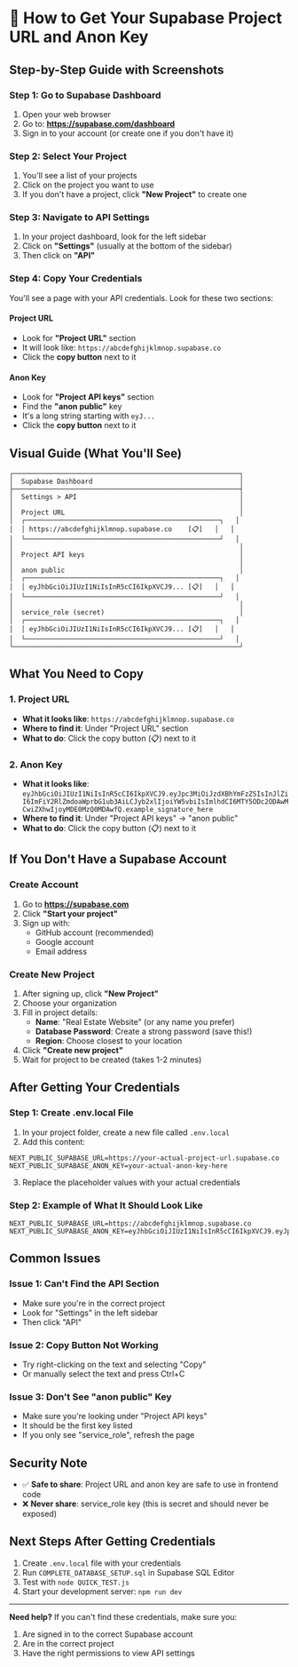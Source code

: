 # 🔑 How to Get Your Supabase Project URL and Anon Key

## **Step-by-Step Guide with Screenshots**

### **Step 1: Go to Supabase Dashboard**
1. Open your web browser
2. Go to: **https://supabase.com/dashboard**
3. Sign in to your account (or create one if you don't have it)

### **Step 2: Select Your Project**
1. You'll see a list of your projects
2. Click on the project you want to use
3. If you don't have a project, click **"New Project"** to create one

### **Step 3: Navigate to API Settings**
1. In your project dashboard, look for the left sidebar
2. Click on **"Settings"** (usually at the bottom of the sidebar)
3. Then click on **"API"**

### **Step 4: Copy Your Credentials**
You'll see a page with your API credentials. Look for these two sections:

#### **Project URL**
- Look for **"Project URL"** section
- It will look like: `https://abcdefghijklmnop.supabase.co`
- Click the **copy button** next to it

#### **Anon Key**
- Look for **"Project API keys"** section
- Find the **"anon public"** key
- It's a long string starting with `eyJ...`
- Click the **copy button** next to it

## **Visual Guide (What You'll See)**

```
┌─────────────────────────────────────────────────────────┐
│  Supabase Dashboard                                     │
├─────────────────────────────────────────────────────────┤
│  Settings > API                                         │
│                                                         │
│  Project URL                                            │
│  ┌─────────────────────────────────────────────────┐   │
│  │ https://abcdefghijklmnop.supabase.co    [📋]   │   │
│  └─────────────────────────────────────────────────┘   │
│                                                         │
│  Project API keys                                       │
│                                                         │
│  anon public                                            │
│  ┌─────────────────────────────────────────────────┐   │
│  │ eyJhbGciOiJIUzI1NiIsInR5cCI6IkpXVCJ9... [📋]   │   │
│  └─────────────────────────────────────────────────┘   │
│                                                         │
│  service_role (secret)                                  │
│  ┌─────────────────────────────────────────────────┐   │
│  │ eyJhbGciOiJIUzI1NiIsInR5cCI6IkpXVCJ9... [📋]   │   │
│  └─────────────────────────────────────────────────┘   │
└─────────────────────────────────────────────────────────┘
```

## **What You Need to Copy**

### **1. Project URL**
- **What it looks like**: `https://abcdefghijklmnop.supabase.co`
- **Where to find it**: Under "Project URL" section
- **What to do**: Click the copy button (📋) next to it

### **2. Anon Key**
- **What it looks like**: `eyJhbGciOiJIUzI1NiIsInR5cCI6IkpXVCJ9.eyJpc3MiOiJzdXBhYmFzZSIsInJlZiI6ImFiY2RlZmdoaWprbG1ub3AiLCJyb2xlIjoiYW5vbiIsImlhdCI6MTY5ODc2ODAwMCwiZXhwIjoyMDE0MzQ0MDAwfQ.example_signature_here`
- **Where to find it**: Under "Project API keys" → "anon public"
- **What to do**: Click the copy button (📋) next to it

## **If You Don't Have a Supabase Account**

### **Create Account**
1. Go to **https://supabase.com**
2. Click **"Start your project"**
3. Sign up with:
   - GitHub account (recommended)
   - Google account
   - Email address

### **Create New Project**
1. After signing up, click **"New Project"**
2. Choose your organization
3. Fill in project details:
   - **Name**: "Real Estate Website" (or any name you prefer)
   - **Database Password**: Create a strong password (save this!)
   - **Region**: Choose closest to your location
4. Click **"Create new project"**
5. Wait for project to be created (takes 1-2 minutes)

## **After Getting Your Credentials**

### **Step 1: Create .env.local File**
1. In your project folder, create a new file called `.env.local`
2. Add this content:

```env
NEXT_PUBLIC_SUPABASE_URL=https://your-actual-project-url.supabase.co
NEXT_PUBLIC_SUPABASE_ANON_KEY=your-actual-anon-key-here
```

3. Replace the placeholder values with your actual credentials

### **Step 2: Example of What It Should Look Like**
```env
NEXT_PUBLIC_SUPABASE_URL=https://abcdefghijklmnop.supabase.co
NEXT_PUBLIC_SUPABASE_ANON_KEY=eyJhbGciOiJIUzI1NiIsInR5cCI6IkpXVCJ9.eyJpc3MiOiJzdXBhYmFzZSIsInJlZiI6ImFiY2RlZmdoaWprbG1ub3AiLCJyb2xlIjoiYW5vbiIsImlhdCI6MTY5ODc2ODAwMCwiZXhwIjoyMDE0MzQ0MDAwfQ.example_signature_here
```

## **Common Issues**

### **Issue 1: Can't Find the API Section**
- Make sure you're in the correct project
- Look for "Settings" in the left sidebar
- Then click "API"

### **Issue 2: Copy Button Not Working**
- Try right-clicking on the text and selecting "Copy"
- Or manually select the text and press Ctrl+C

### **Issue 3: Don't See "anon public" Key**
- Make sure you're looking under "Project API keys"
- It should be the first key listed
- If you only see "service_role", refresh the page

## **Security Note**
- ✅ **Safe to share**: Project URL and anon key are safe to use in frontend code
- ❌ **Never share**: service_role key (this is secret and should never be exposed)

## **Next Steps After Getting Credentials**
1. Create `.env.local` file with your credentials
2. Run `COMPLETE_DATABASE_SETUP.sql` in Supabase SQL Editor
3. Test with `node QUICK_TEST.js`
4. Start your development server: `npm run dev`

---

**Need help?** If you can't find these credentials, make sure you:
1. Are signed in to the correct Supabase account
2. Are in the correct project
3. Have the right permissions to view API settings
